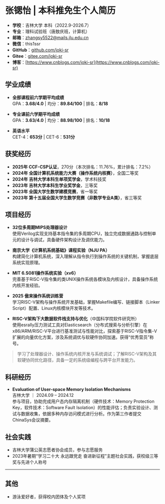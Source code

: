 # 张锶怡 | 本科推免生个人简历

- **学校**：吉林大学 本科（2022.9-2026.7）
- **专业**：理科试验班（唐敖庆班，计算机）
- **邮箱**：zhangsy5522@mails.jlu.edu.cn
- **微信**：this1ssr
- **GitHub**：[github.com/joki-sr](github.com/joki-sr)
- **Gitee**：[gitee.com/joki-sr](gitee.com/joki-sr)
- **博客**：[https://www.cnblogs.com/joki-sr](https://www.cnblogs.com/joki-sr)


## 学业成绩

- **全部课程前六学期平均成绩**  
  GPA：**3.68/4.0** | 均分：**89.84/100** | 排名：**8/18**

- **专业课前六学期平均成绩**  
  GPA：**3.63/4.0** | 均分：**88.98/100** | 排名：**10/18**

- **英语水平**  
  CET-4：**653分** | CET-6：**531分**


## 获奖经历

- **2025年 CCF-CSP认证**，270分（本次排名：11.76%，累计排名：7.2%）
- **2024年 全国计算机系统能力大赛（操作系统内核赛）**，全国二等奖
- **2024年 吉林大学本科生单项奖学金**，学术科技奖
- **2023年 吉林大学本科生学业奖学金**，三等奖
- **2023年 全国大学生数学建模竞赛**，省一等奖
- **2023年 第十五届全国大学生数学竞赛（非数学专业A类）**，省三等奖


## 项目经历

- **32位多周期MIPS处理器设计**  
  使用Verilog实现支持基本指令集的多周期CPU，独立完成数据通路与控制单元的设计与调试，具备硬件架构设计及调优能力。

- **南京大学《计算机系统基础》课程实验（NJU PA）**  
  构建简化计算机系统，深入理解从指令执行到操作系统的关键机制，掌握底层系统实现原理。

- **MIT 6.S081操作系统实验（xv6）**  
  完善基于RISC-V指令集的类UNIX操作系统各模块及内核设计，具备操作系统内核开发经验。

- **2025 傲来操作系统训练营**  
  学习RISC-V架构与操作系统开发基础，掌握Makefile编写、链接脚本（Linker Script）配置、Linux内核模块开发等技术。

- **RISC-V架构下大数据软件栈支持与优化**（中国科学院软件研究所）  
  使用esrally压力测试工具对Elasticsearch（分布式搜索与分析引擎）在x86/ARM/RISC-V平台进行基准测试与性能对比，探索基于RISC-V指令集-V扩展的向量优化方案，涉及系统调优与软硬件协同加速。获得“优秀营员”称号。

> 学习了处理器设计、操作系统内核开发与系统调试；了解RISC-V架构及其软硬协同优化路径，具备一定的系统级编程与跨平台开发能力。


## 科研经历

- **Evaluation of User-space Memory Isolation Mechanisms**  
  吉林大学 ｜ 2024.09 – 2024.12  
  参与项目，协助完成用户态内存隔离机制（硬件技术：Memory Protection Key，软件技术：Software Fault Isolation）的性能评估；负责实验设计、测试与数据收集，依据多种内存访问模式进行分析。作为第三作者提交ChinaSys会议摘要。


## 社会实践

- 吉林大学蒲公英志愿者协会成员，参与志愿服务
- 2023年暑期“学习二十大 永远跟党走 奋进新征程”主题社会实践，获校级三等奖与先进个人称号

---

## 其他

- 游泳爱好者，获得校内团体及个人奖项
